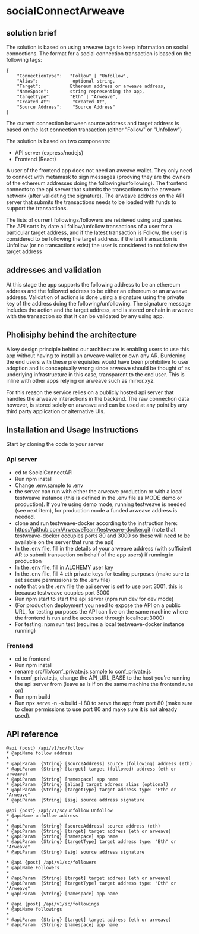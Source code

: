 # socialConnectArweave

## solution brief

The solution is based on using arweave tags to keep information on social connections. The format for a social connection transaction is based on the following tags:
```
{
    "ConnectionType":   "Follow" | "Unfollow",
    "Alias":             optional string,
    "Target":           Ethereum address or arweave address,
    "NameSpace":        string representing the app,
    "targetType":       "Eth" | "Arweave",
    "Created At":        "Created At",
    "Source Address":    "Source Address"
}
```
The current connection between source address and target address is based on the last connection transaction  (either "Follow" or "Unfollow")

The solution is based on two components:
- API server (express/nodejs)
- Frontend (React)

A user of the frontend app does not need an aweave wallet. They only need to connect with metamask to sign messages (prooving they are the owners of the ethereum addresses doing the following/unfollowing). The frontend connects to the api server that submits the transactions to the arweave network (after validating the signature). The arweave address on the API server that submits the transactions needs to be loaded with funds to support the transactions.

The lists of current followings/followers are retrieved using arql queries. The API sorts by date all follow/unfollow transactions of a user for a particular target address, and if the latest transaction is Follow, the user is considered to be following the target address. if the last transaction is Unfollow (or no transactions exist) the user is considered to not follow the target address

## addresses and validation
At this stage the app supports the following address to be an ethereum address and the followed address to be either an ethereum or an arweave address. Validation of actions is done using a signature using the private key of the address doing the following/unfollowing. The signature message includes the action and the target address, and is stored onchain in arweave with the transaction so that it can be validated by any using app.

## Pholisiphy behind the architecture
A key design principle behind our architecture is enabling users to use this app without having to install an arweave wallet or own any AR. Burdening the end users with these prerequisites would have been prohibitive to user adoption and is conceptually wrong since arweave should be thought of as underlying infrastructure in this case, transparent to the end user. This is inline with other apps relying on arweave such as mirror.xyz. 

For this reason the service relies on a publicly hosted api server that handles the arweave interactions in the backend. The raw connection data however, is stored solely on arweave and can be used at any point by any third party application or alternative UIs.


## Installation and Usage Instructions

Start by cloning the code to your server

### Api server
- cd to SocialConnectAPI
- Run npm install
- Change .env.sample to .env
- the server can run with either the arweave production or with a local testweave instance (this is defined in the .env file as MODE demo or production). If you're using demo mode, running testweave is needed (see next item), for production mode a funded arweave address is needed.
- clone and run testweave-docker according to the instruction here: https://github.com/ArweaveTeam/testweave-docker.git (note that testweave-docker occupies ports 80 and 3000 so these will need to be available on the server that runs the api)
- In the .env file, fill in the details of your arweave address (with sufficient AR to submit transaction on behalf of the app users) if running in production
- In the .env file, fill in ALCHEMY user key
- In the .env file, fill 4 eth private keys for testing purposes (make sure to set secure permissions to the .env file)
- note that on the .env file the api server is set to use port 3001, this is because testweave ocupies port 3000
- Run npm start to start the api server (npm run dev for dev mode)
- (For production deployment you need to expose the API on a public URL, for testing purposes the API can live on the same machine where the frontend is run and be accessed through localhost:3000)
- For testing: npm run test (requires a local testweave-docker instance running)


### Frontend
- cd to frontend
- Run npm install
- rename src/lib/conf_private.js.sample to conf_private.js
- In conf_private.js, change the API_URL_BASE to the host you're running the api server from (leave as is if on the same machine the frontend runs on)
- Run npm build
- Run npx serve -n -s build -l 80 to serve the app from port 80 (make sure to clear permissions to use port 80 and make sure it is not already used).

## API reference
```
@api {post} /api/v1/sc/follow 
* @apiName follow address
*
* @apiParam  {String} [sourceAddress] source (following) address (eth)
* @apiParam  {String} [target] target (followed) address (eth or arweave)
* @apiParam  {String} [namespace] app name
* @apiParam  {String} [alias] target address alias (optional)
* @apiParam  {String} [targetType] target address type: "Eth" or "Arweave"
* @apiParam  {String} [sig] source address signature
```

```
@api {post} /api/v1/sc/unfollow Unfollow
* @apiName unfollow address
*
* @apiParam  {String} [sourceAddress] source address (eth)
* @apiParam  {String} [target] target address (eth or arweave)
* @apiParam  {String} [namespace] app name
* @apiParam  {String} [targetType] target address type: "Eth" or "Arweave"
* @apiParam  {String} [sig] source address signature
```

```
* @api {post} /api/v1/sc/followers 
* @apiName Followers
*
* @apiParam  {String} [target] target address (eth or arweave)
* @apiParam  {String} [targetType] target address type: "Eth" or "Arweave"
* @apiParam  {String} [namespace] app name
```

```
* @api {post} /api/v1/sc/followings 
* @apiName followings
*
* @apiParam  {String} [target] target address (eth or arweave)
* @apiParam  {String} [namespace] app name
```


